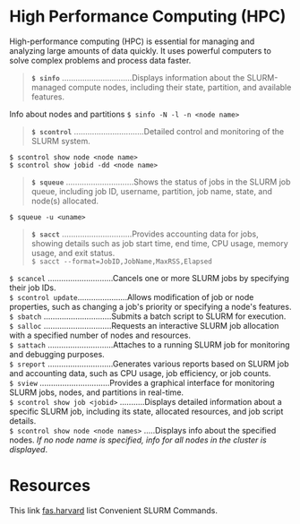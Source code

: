# High Performance Computing (HPC)  

High-performance computing (HPC) is essential for managing and analyzing large amounts of data quickly. It uses powerful computers to solve complex problems and process data faster.  

> **`$ sinfo`** ...............................Displays information about the SLURM-managed compute nodes, including their state, partition, and available features.  

Info about nodes and partitions `$ sinfo -N -l -n <node name>`

> **`$ scontrol`** ...............................Detailed control and monitoring of the SLURM system.  

`$ scontrol show node <node name>`  
`$ scontrol show jobid -dd <node name>`  

> **`$ squeue`** ..............................Shows the status of jobs in the SLURM job queue, including job ID, username, partition, job name, state, and node(s) allocated.  
    
`$ squeue -u <uname>`


> **`$ sacct`** ...............................Provides accounting data for jobs, showing details such as job start time, end time, CPU usage, memory usage, and exit status.  
`$ sacct --format=JobID,JobName,MaxRSS,Elapsed`

`$ scancel` .............................Cancels one or more SLURM jobs by specifying their job IDs.  
`$ scontrol update`......................Allows modification of job or node properties, such as changing a job's priority or specifying a node's features.  
`$ sbatch` ..............................Submits a batch script to SLURM for execution.  
`$ salloc` ..............................Requests an interactive SLURM job allocation with a specified number of nodes and resources.  
`$ sattach` .............................Attaches to a running SLURM job for monitoring and debugging purposes.  
`$ sreport` .............................Generates various reports based on SLURM job and accounting data, such as CPU usage, job efficiency, or job counts.  
`$ sview` ...............................Provides a graphical interface for monitoring SLURM jobs, nodes, and partitions in real-time.  
`$ scontrol show job <jobid>` ...........Displays detailed information about a specific SLURM job, including its state, allocated resources, and job script details.  
`$ scontrol show node <node names>` .....Displays info about the specified nodes. *If no node name is specified, info for all nodes in the cluster is displayed*.   


# Resources 
This link [fas.harvard](https://docs.rc.fas.harvard.edu/kb/convenient-slurm-commands/) list Convenient SLURM Commands. 




